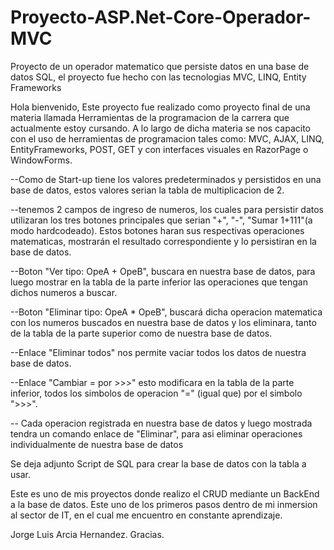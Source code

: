 # Proyecto-ASP.Net-Core-Operador-MVC
Proyecto de un operador matematico que persiste datos en una base de datos SQL, el proyecto fue hecho con las tecnologias MVC, LINQ, Entity Frameworks


Hola bienvenido, Este proyecto fue realizado como proyecto final de una materia llamada Herramientas de la programacion de la carrera que actualmente estoy cursando. A lo largo de dicha materia se nos capacito
con el uso de herramientas de programacion tales como: MVC, AJAX, LINQ, EntityFrameworks, POST, GET y con interfaces visuales en RazorPage o WindowForms.

--Como de Start-up tiene los valores predeterminados y persistidos en una base de datos, estos valores serian la tabla de multiplicacion de 2.

--tenemos 2 campos de ingreso de numeros, los cuales para persistir datos utilizaran los tres botones principales que serian "+", "-", "Sumar 1+111"(a modo hardcodeado).
  Estos botones haran sus respectivas operaciones matematicas, mostrarán el resultado correspondiente y lo persistiran en la base de datos.
  
--Boton "Ver tipo: OpeA + OpeB", buscara en nuestra base de datos, para luego mostrar en la tabla de la parte inferior las operaciones que tengan dichos numeros a buscar.

--Boton "Eliminar tipo: OpeA * OpeB", buscará dicha operacion matematica con los numeros buscados en nuestra base de datos y los eliminara, tanto de la tabla de la parte superior como de nuestra base de datos.

--Enlace "Eliminar todos" nos permite vaciar todos los datos de nuestra base de datos.

--Enlace "Cambiar = por >>>" esto modificara en la tabla de la parte inferior, todos los simbolos de operacion "=" (igual que) por el simbolo ">>>".

-- Cada operacion registrada en nuestra base de datos y luego mostrada tendra un comando enlace de "Eliminar", para asi eliminar operaciones individualmente de nuestra base de datos

Se deja adjunto Script de SQL para crear la base de datos con la tabla a usar.

Este es uno de mis proyectos donde realizo el CRUD mediante un BackEnd a la base de datos. Este uno de los primeros pasos dentro de mi inmersion al sector de IT, en el cual me encuentro en constante aprendizaje.

Jorge Luis Arcia Hernandez. Gracias.


